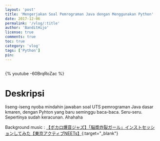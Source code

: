 ```yaml
---
layout: 'post'
title: 'Mengerjakan Soal Pemrograman Java dengan Menggunakan Python'
date: 2017-12-06
permalink: '/vlog/:title'
author: 'BanditHijo'
license: true
comments: true
toc: true
category: 'vlog'
tags: ['Python']
pin:
---
```


<div style="margin-top:30px;"></div>

{% youtube -60BrqRoZac %}

# Deskripsi

Iiseng-iseng nyoba mindahin jawaban soal UTS pemrograman Java dasar kmaren, dengan Pyhton yang baru seminggu baca-baca. Seru-seru. Sepertinya sudah keracunan. Ahahaha

Background music :
[【ボカロ爆音ジャズ】「脳漿炸裂ガール」インストセッションしてみた【東京アクティブNEETs】](https://youtu.be/V-m7l0-feGA){:target="_blank"}
